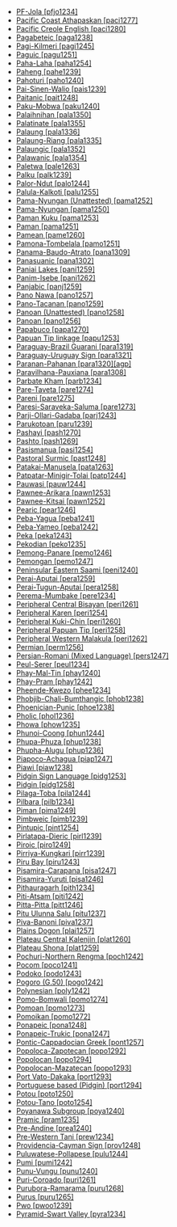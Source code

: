- [PF-Jola [pfjo1234]](tree/atlanticcongo.atla1278/northcentralatlantic.nort3146/centralatlantic.cent2230/bak.bakk1238/nuclearjola.nucl1345/fhjola.fhjo1234/pfjola.pfjo1234/pfjola.pfjo1234.ini)
- [Pacific Coast Athapaskan [paci1277]](tree/athapaskaneyaktlingit.atha1245/athapaskaneyak.atha1246/athapaskan.atha1247/pacificcoastathapaskan.paci1277/pacificcoastathapaskan.paci1277.ini)
- [Pacific Creole English [paci1280]](tree/indoeuropean.indo1319/germanic.germ1287/northwestgermanic.nort3152/westgermanic.west2793/northseagermanic.nort3175/anglofrisian.angl1264/anglian.angl1265/mercian.merc1242/macroenglish.macr1271/pacificcreoleenglish.paci1280/pacificcreoleenglish.paci1280.ini)
- [Pagabeteic [paga1238]](tree/atlanticcongo.atla1278/voltacongo.volt1241/benuecongo.benu1247/bantoid.bant1294/southernbantoid.sout3152/narrowbantu.narr1281/ababuan.abab1240/oldbomokandian.oldb1234/middlebomokandian.midd1348/latebomokandian.late1250/pagabeteic.paga1238/pagabeteic.paga1238.ini)
- [Pagi-Kilmeri [pagi1245]](tree/border.bord1247/bewani.bewa1242/pagikilmeri.pagi1245/pagikilmeri.pagi1245.ini)
- [Paguic [pagu1251]](tree/northhalmahera.nort2923/northernnorthhalmahera.nort2924/mainlandnorthhalmaheran.main1282/kaoriver.kaor1242/paguic.pagu1251/paguic.pagu1251.ini)
- [Paha-Laha [paha1254]](tree/taikadai.taik1256/kadaic.kada1291/southwesternkra.sout3143/pahalaha.paha1254/pahalaha.paha1254.ini)
- [Paheng [pahe1239]](tree/hmongmien.hmon1336/hmongic.hmon1337/paheng.pahe1239/paheng.pahe1239.ini)
- [Pahoturi [paho1240]](tree/pahoturi.paho1240/pahoturi.paho1240.ini)
- [Pai-Sinen-Walio [pais1239]](tree/walio.wali1264/paisinenwalio.pais1239/paisinenwalio.pais1239.ini)
- [Paitanic [pait1248]](tree/austronesian.aust1307/nuclearaustronesian.nucl1752/malayopolynesian.mala1545/northborneomalayopolynesian.nort3253/southwestsabahan.sout3154/greaterdusunic.grea1293/paitanic.pait1248/paitanic.pait1248.ini)
- [Paku-Mobwa [paku1240]](tree/sinotibetan.sino1245/karenic.kare1337/southernkaren.sout1554/pakumobwa.paku1240/pakumobwa.paku1240.ini)
- [Palaihnihan [pala1350]](tree/palaihnihan.pala1350/palaihnihan.pala1350.ini)
- [Palatinate [pala1355]](tree/indoeuropean.indo1319/germanic.germ1287/northwestgermanic.nort3152/westgermanic.west2793/franconian.fran1268/highfranconian.high1287/palatinate.pala1355/palatinate.pala1355.ini)
- [Palaung [pala1336]](tree/austroasiatic.aust1305/khasipalaung.khas1273/palaungic.pala1352/westpalaungic.west2791/palaung.pala1336/palaung.pala1336.ini)
- [Palaung-Riang [pala1335]](tree/austroasiatic.aust1305/khasipalaung.khas1273/palaungic.pala1352/palaungriang.pala1335/palaungriang.pala1335.ini)
- [Palaungic [pala1352]](tree/austroasiatic.aust1305/khasipalaung.khas1273/palaungic.pala1352/palaungic.pala1352.ini)
- [Palawanic [pala1354]](tree/austronesian.aust1307/nuclearaustronesian.nucl1752/malayopolynesian.mala1545/greatercentralphilippine.grea1284/palawanic.pala1354/palawanic.pala1354.ini)
- [Paletwa [pale1263]](tree/sinotibetan.sino1245/kukichinnaga.kuki1245/kukichin.kuki1246/peripheralkukichin.peri1260/southperipheralkukichin.sout3160/paletwa.pale1263/paletwa.pale1263.ini)
- [Palku [palk1239]](tree/pamanyungan.pama1250/karnic.karn1253/palku.palk1239/palku.palk1239.ini)
- [Palor-Ndut [palo1244]](tree/atlanticcongo.atla1278/northcentralatlantic.nort3146/northatlantic.nort3148/cangin.cang1245/palorndut.palo1244/palorndut.palo1244.ini)
- [Palula-Kalkoti [palu1255]](tree/indoeuropean.indo1319/indoiranian.indo1320/indoaryan.indo1321/indoaryannorthwesternzone.indo1324/shinaic.shin1270/westernshinaic.west2860/palulakalkoti.palu1255/palulakalkoti.palu1255.ini)
- [Pama-Nyungan (Unattested) [pama1252]](tree/unattested.unat1236/pamanyunganunattested.pama1252/pamanyunganunattested.pama1252.ini)
- [Pama-Nyungan [pama1250]](tree/pamanyungan.pama1250/pamanyungan.pama1250.ini)
- [Paman Kuku [pama1253]](tree/pamanyungan.pama1250/paman.pama1251/compromisemiddlepama.comp1236/wik.wika1239/kukuwikep.kuku1276/kukuwik.kuku1277/pamankuku.pama1253/pamankuku.pama1253.ini)
- [Paman [pama1251]](tree/pamanyungan.pama1250/paman.pama1251/paman.pama1251.ini)
- [Pamean [pame1260]](tree/otomanguean.otom1299/westernotomanguean.west2783/otopamechinantecan.otop1241/otopamean.otop1242/pamean.pame1260/pamean.pame1260.ini)
- [Pamona-Tombelala [pamo1251]](tree/austronesian.aust1307/nuclearaustronesian.nucl1752/malayopolynesian.mala1545/celebic.cele1242/kailipamonawotuwolio.kail1255/kailipamona.kail1253/northernkailipamona.nort2898/pamonatombelala.pamo1251/pamonatombelala.pamo1251.ini)
- [Panama-Baudo-Atrato [pana1309]](tree/chocoan.choc1280/embera.embe1258/atrato.atra1235/panamabaudoatrato.pana1309/panamabaudoatrato.pana1309.ini)
- [Panasuanic [pana1302]](tree/austronesian.aust1307/nuclearaustronesian.nucl1752/malayopolynesian.mala1545/southsulawesi.sout2923/seko.seko1241/panasuanic.pana1302/panasuanic.pana1302.ini)
- [Paniai Lakes [pani1259]](tree/nucleartransnewguinea.nucl1709/paniailakes.pani1259/paniailakes.pani1259.ini)
- [Panim-Isebe [pani1262]](tree/nucleartransnewguinea.nucl1709/madang.mada1298/croisilles.croi1234/mabuso.mabu1247/gum.gumm1240/panimisebe.pani1262/panimisebe.pani1262.ini)
- [Panjabic [panj1259]](tree/indoeuropean.indo1319/indoiranian.indo1320/indoaryan.indo1321/indoaryannorthwesternzone.indo1324/sindhilahnda.sind1278/lahnda.lahn1241/panjabic.panj1259/panjabic.panj1259.ini)
- [Pano Nawa [pano1257]](tree/panotacanan.pano1259/panoan.pano1256/mainlinepano.main1279/panonawa.pano1257/panonawa.pano1257.ini)
- [Pano-Tacanan [pano1259]](tree/panotacanan.pano1259/panotacanan.pano1259.ini)
- [Panoan (Unattested) [pano1258]](tree/unattested.unat1236/panoanunattested.pano1258/panoanunattested.pano1258.ini)
- [Panoan [pano1256]](tree/panotacanan.pano1259/panoan.pano1256/panoan.pano1256.ini)
- [Papabuco [papa1270]](tree/otomanguean.otom1299/easternotomanguean.east2557/popolocazapotecan.popo1292/zapotecan.zapo1436/zapotec.zapo1437/papabuco.papa1270/papabuco.papa1270.ini)
- [Papuan Tip linkage [papu1253]](tree/austronesian.aust1307/nuclearaustronesian.nucl1752/malayopolynesian.mala1545/centraleasternmalayopolynesian.cent2237/easternmalayopolynesian.east2712/oceanic.ocea1241/westernoceaniclinkage.west2818/papuantiplinkage.papu1253/papuantiplinkage.papu1253.ini)
- [Paraguay-Brazil Guarani [para1319]](tree/tupian.tupi1275/mawetiguarani.mawe1252/awetiguarani.awet1245/tupiguarani.tupi1276/tupiguaranisubgroupi.tupi1277/tupiguaranisubgroupia.tupi1282/paraguaybrazilguarani.para1319/paraguaybrazilguarani.para1319.ini)
- [Paraguay-Uruguay Sign [para1321]](tree/signlanguage.sign1238/signlanguages.sign1237/paraguayuruguaysign.para1321/paraguayuruguaysign.para1321.ini)
- [Paranan-Pahanan [para1320][agp]](tree/austronesian.aust1307/nuclearaustronesian.nucl1752/malayopolynesian.mala1545/northernluzon.nort3238/northeasternluzon.nort3187/nuclearnortheasternluzon.nucl1755/parananpahanan.para1320/parananpahanan.para1320.ini)
- [Paravilhana-Pauxiana [para1308]](tree/cariban.cari1283/venezuelan.vene1261/mapoyotamanaku.mapo1244/paravilhanapauxiana.para1308/paravilhanapauxiana.para1308.ini)
- [Parbate Kham [parb1234]](tree/sinotibetan.sino1245/himalayish.hima1249/mahakiranti.maha1306/khammagarchepang.kham1285/kham.kham1286/parbatekham.parb1234/parbatekham.parb1234.ini)
- [Pare-Taveta [pare1274]](tree/atlanticcongo.atla1278/voltacongo.volt1241/benuecongo.benu1247/bantoid.bant1294/southernbantoid.sout3152/narrowbantu.narr1281/eastbantu.east2731/northeastsavannabantu.nort3203/northeastcoastalbantu.nort3209/paretaveta.pare1274/paretaveta.pare1274.ini)
- [Pareni [pare1275]](tree/arawakan.araw1281/northernmaipuran.nort2990/altoorinoco.alto1249/pareni.pare1275/pareni.pare1275.ini)
- [Paresi-Saraveka-Saluma [pare1273]](tree/arawakan.araw1281/centralmaipuran.cent2226/paresisaravekasaluma.pare1273/paresisaravekasaluma.pare1273.ini)
- [Parji-Ollari-Gadaba [parj1243]](tree/dravidian.drav1251/centraldravidian.cent2227/parjiollarigadaba.parj1243/parjiollarigadaba.parj1243.ini)
- [Parukotoan [paru1239]](tree/cariban.cari1283/parukotoan.paru1239/parukotoan.paru1239.ini)
- [Pashayi [pash1270]](tree/indoeuropean.indo1319/indoiranian.indo1320/indoaryan.indo1321/indoaryannorthwesternzone.indo1324/pashayi.pash1270/pashayi.pash1270.ini)
- [Pashto [pash1269]](tree/indoeuropean.indo1319/indoiranian.indo1320/iranian.iran1269/easterniranian.east2704/southeasterniranian.sout3156/pashto.pash1269/pashto.pash1269.ini)
- [Pasismanua [pasi1254]](tree/austronesian.aust1307/nuclearaustronesian.nucl1752/malayopolynesian.mala1545/centraleasternmalayopolynesian.cent2237/easternmalayopolynesian.east2712/oceanic.ocea1241/westernoceaniclinkage.west2818/northnewguinealinkage.nort3206/ngerovitiazlinkage.nger1241/vitiazlinkage.viti1243/southwestnewbritain.sout2874/arawepasismanua.araw1269/pasismanua.pasi1254/pasismanua.pasi1254.ini)
- [Pastoral Surmic [past1248]](tree/surmic.surm1244/southsurmic.sout2836/southeastsurmic.sout2837/pastoralsurmic.past1248/pastoralsurmic.past1248.ini)
- [Patakai-Manusela [pata1263]](tree/austronesian.aust1307/nuclearaustronesian.nucl1752/malayopolynesian.mala1545/centraleasternmalayopolynesian.cent2237/centralmalayopolynesian.cent2245/centralmaluku.cent2254/eastcentralmaluku.east2466/nunusaku.nunu1252/patakaimanusela.pata1263/patakaimanusela.pata1263.ini)
- [Patpatar-Minigir-Tolai [patp1244]](tree/austronesian.aust1307/nuclearaustronesian.nucl1752/malayopolynesian.mala1545/centraleasternmalayopolynesian.cent2237/easternmalayopolynesian.east2712/oceanic.ocea1241/westernoceaniclinkage.west2818/mesomelanesianlinkage.meso1253/newirelandnorthwestsolomoniclinkage.newi1242/stgeorgelinkage.stge1234/labelbilur.labe1241/patpatarminigirtolai.patp1244/patpatarminigirtolai.patp1244.ini)
- [Pauwasi [pauw1244]](tree/pauwasi.pauw1244/pauwasi.pauw1244.ini)
- [Pawnee-Arikara [pawn1253]](tree/caddoan.cadd1255/northerncaddoan.nort2950/pawneekitsai.pawn1252/pawneearikara.pawn1253/pawneearikara.pawn1253.ini)
- [Pawnee-Kitsai [pawn1252]](tree/caddoan.cadd1255/northerncaddoan.nort2950/pawneekitsai.pawn1252/pawneekitsai.pawn1252.ini)
- [Pearic [pear1246]](tree/austroasiatic.aust1305/pearic.pear1246/pearic.pear1246.ini)
- [Peba-Yagua [peba1241]](tree/pebayagua.peba1241/pebayagua.peba1241.ini)
- [Peba-Yameo [peba1242]](tree/pebayagua.peba1241/pebayameo.peba1242/pebayameo.peba1242.ini)
- [Peka [peka1243]](tree/nucleartransnewguinea.nucl1709/madang.mada1298/raicoast.raic1241/peka.peka1243/peka.peka1243.ini)
- [Pekodian [peko1235]](tree/cariban.cari1283/pekodian.peko1235/pekodian.peko1235.ini)
- [Pemong-Panare [pemo1246]](tree/cariban.cari1283/venezuelan.vene1261/pemongpanare.pemo1246/pemongpanare.pemo1246.ini)
- [Pemongan [pemo1247]](tree/cariban.cari1283/venezuelan.vene1261/pemongpanare.pemo1246/pemongan.pemo1247/pemongan.pemo1247.ini)
- [Peninsular Eastern Saami [peni1240]](tree/uralic.ural1272/saami.saam1281/easternsaami.east2324/peninsulareasternsaami.peni1240/peninsulareasternsaami.peni1240.ini)
- [Perai-Aputai [pera1259]](tree/austronesian.aust1307/nuclearaustronesian.nucl1752/malayopolynesian.mala1545/centraleasternmalayopolynesian.cent2237/centralmalayopolynesian.cent2245/timorica.timo1259/northerntimorica.nort3194/wetar.weta1245/peraitugunaputai.pera1258/peraiaputai.pera1259/peraiaputai.pera1259.ini)
- [Perai-Tugun-Aputai [pera1258]](tree/austronesian.aust1307/nuclearaustronesian.nucl1752/malayopolynesian.mala1545/centraleasternmalayopolynesian.cent2237/centralmalayopolynesian.cent2245/timorica.timo1259/northerntimorica.nort3194/wetar.weta1245/peraitugunaputai.pera1258/peraitugunaputai.pera1258.ini)
- [Perema-Mumbake [pere1234]](tree/atlanticcongo.atla1278/voltacongo.volt1241/northvoltacongo.nort3149/adamawaubangi.adam1258/adamawa.adam1259/sambadurumumuyeyendang.samb1322/sambaduru.samb1323/lekoic.leko1246/sambalekoperemamumbake.samb1324/peremamumbake.pere1234/peremamumbake.pere1234.ini)
- [Peripheral Central Bisayan [peri1261]](tree/austronesian.aust1307/nuclearaustronesian.nucl1752/malayopolynesian.mala1545/greatercentralphilippine.grea1284/centralphilippine.cent2246/bisayan.bisa1268/centralbisayan.cent2263/peripheralcentralbisayan.peri1261/peripheralcentralbisayan.peri1261.ini)
- [Peripheral Karen [peri1254]](tree/sinotibetan.sino1245/karenic.kare1337/peripheralkaren.peri1254/peripheralkaren.peri1254.ini)
- [Peripheral Kuki-Chin [peri1260]](tree/sinotibetan.sino1245/kukichinnaga.kuki1245/kukichin.kuki1246/peripheralkukichin.peri1260/peripheralkukichin.peri1260.ini)
- [Peripheral Papuan Tip [peri1258]](tree/austronesian.aust1307/nuclearaustronesian.nucl1752/malayopolynesian.mala1545/centraleasternmalayopolynesian.cent2237/easternmalayopolynesian.east2712/oceanic.ocea1241/westernoceaniclinkage.west2818/papuantiplinkage.papu1253/peripheralpapuantip.peri1258/peripheralpapuantip.peri1258.ini)
- [Peripheral Western Malakula [peri1262]](tree/austronesian.aust1307/nuclearaustronesian.nucl1752/malayopolynesian.mala1545/centraleasternmalayopolynesian.cent2237/easternmalayopolynesian.east2712/oceanic.ocea1241/northandcentralvanuatu.nort3195/centralvanuatu.cent2269/malakula.mala1539/peripheralwesternmalakula.peri1262/peripheralwesternmalakula.peri1262.ini)
- [Permian [perm1256]](tree/uralic.ural1272/permian.perm1256/permian.perm1256.ini)
- [Persian-Romani (Mixed Language) [pers1247]](tree/mixedlanguage.mixe1287/persianromanimixedlanguage.pers1247/persianromanimixedlanguage.pers1247.ini)
- [Peul-Serer [peul1234]](tree/atlanticcongo.atla1278/northcentralatlantic.nort3146/northatlantic.nort3148/peulserer.peul1234/peulserer.peul1234.ini)
- [Phay-Mal-Tin [phay1240]](tree/austroasiatic.aust1305/khmuic.khmu1236/phaypram.phay1242/phaymaltin.phay1240/phaymaltin.phay1240.ini)
- [Phay-Pram [phay1242]](tree/austroasiatic.aust1305/khmuic.khmu1236/phaypram.phay1242/phaypram.phay1242.ini)
- [Pheende-Kwezo [phee1234]](tree/atlanticcongo.atla1278/voltacongo.volt1241/benuecongo.benu1247/bantoid.bant1294/southernbantoid.sout3152/narrowbantu.narr1281/centralwesternbantu.cent2260/njila.njil1234/northernnjila.nort3257/mbalaholusondik10.mbal1259/holuk10.holu1246/pheendekwezo.phee1234/pheendekwezo.phee1234.ini)
- [Phobjib-Chali-Bumthangic [phob1238]](tree/sinotibetan.sino1245/bodic.bodi1256/bodish.bodi1257/tshanglaeastbodish.tsha1246/eastbodish.east1469/mainstreameastbodish.main1269/phobjibchalibumthangic.phob1238/phobjibchalibumthangic.phob1238.ini)
- [Phoenician-Punic [phoe1238]](tree/afroasiatic.afro1255/semitic.semi1276/westsemitic.west2786/centralsemitic.cent2236/northwestsemitic.nort3165/canaanite.cana1267/phoenicianpunic.phoe1238/phoenicianpunic.phoe1238.ini)
- [Pholic [phol1236]](tree/sinotibetan.sino1245/burmoqiangic.burm1265/loloburmese.lolo1265/loloish.lolo1267/nilikazhouish.nili1235/southeasternngwi.sout3212/riverinephula.rive1256/upriverriverinephula.upri1239/pholic.phol1236/pholic.phol1236.ini)
- [Phowa [phow1235]](tree/sinotibetan.sino1245/burmoqiangic.burm1265/loloburmese.lolo1265/loloish.lolo1267/nilikazhouish.nili1235/southeasternngwi.sout3212/highlandphula.high1272/phowa.phow1235/phowa.phow1235.ini)
- [Phunoi-Coong [phun1244]](tree/sinotibetan.sino1245/burmoqiangic.burm1265/loloburmese.lolo1265/loloish.lolo1267/hanijino.hani1249/bisoidhanic.biso1244/bisoid.biso1241/phunoicoong.phun1244/phunoicoong.phun1244.ini)
- [Phupa-Phuza [phup1238]](tree/sinotibetan.sino1245/burmoqiangic.burm1265/loloburmese.lolo1265/loloish.lolo1267/nilikazhouish.nili1235/southeasternngwi.sout3212/riverinephula.rive1256/downriverriverinephula.down1239/phupaphuza.phup1238/phupaphuza.phup1238.ini)
- [Phupha-Alugu [phup1236]](tree/sinotibetan.sino1245/burmoqiangic.burm1265/loloburmese.lolo1265/loloish.lolo1267/nilikazhouish.nili1235/southeasternngwi.sout3212/riverinephula.rive1256/downriverriverinephula.down1239/phuphaalugu.phup1236/phuphaalugu.phup1236.ini)
- [Piapoco-Achagua [piap1247]](tree/arawakan.araw1281/northernmaipuran.nort2990/inlandnorthernmaipuran.inla1264/japuracolombia.japu1236/nuclearjapuracolombia.nucl1764/piapocoachagua.piap1247/piapocoachagua.piap1247.ini)
- [Piawi [piaw1238]](tree/piawi.piaw1238/piawi.piaw1238.ini)
- [Pidgin Sign Language [pidg1253]](tree/signlanguage.sign1238/pidginsignlanguage.pidg1253/pidginsignlanguage.pidg1253.ini)
- [Pidgin [pidg1258]](tree/pidgin.pidg1258/pidgin.pidg1258.ini)
- [Pilaga-Toba [pila1244]](tree/guaicuruan.guai1249/guaicurudelsur.guai1250/qom.qomm1235/pilagatoba.pila1244/pilagatoba.pila1244.ini)
- [Pilbara [pilb1234]](tree/pamanyungan.pama1250/southwestpamanyungan.sout3134/pilbara.pilb1234/pilbara.pilb1234.ini)
- [Piman [pima1249]](tree/utoaztecan.utoa1244/southernutoaztecan.sout3136/tepiman.tepi1240/piman.pima1249/piman.pima1249.ini)
- [Pimbweic [pimb1239]](tree/atlanticcongo.atla1278/voltacongo.volt1241/benuecongo.benu1247/bantoid.bant1294/southernbantoid.sout3152/narrowbantu.narr1281/eastbantu.east2731/corridorbantu.corr1234/mwikanyika.mwik1239/mwika.mwik1240/rungwawandanyamwanga.rung1261/rungwapimbwe.rung1262/pimbweic.pimb1239/pimbweic.pimb1239.ini)
- [Pintupic [pint1254]](tree/pamanyungan.pama1250/desertnyungic.dese1234/wati.wati1241/pintupic.pint1254/pintupic.pint1254.ini)
- [Pirlatapa-Dieric [pirl1239]](tree/pamanyungan.pama1250/karnic.karn1253/centralkarnic.cent2016/westerncentralkarnic.west2438/pirlatapadieric.pirl1239/pirlatapadieric.pirl1239.ini)
- [Piroic [piro1249]](tree/arawakan.araw1281/southernmaipuran.sout3131/purus.puru1265/piroic.piro1249/piroic.piro1249.ini)
- [Pirriya-Kungkari [pirr1239]](tree/pamanyungan.pama1250/karnic.karn1253/pirriyakungkari.pirr1239/pirriyakungkari.pirr1239.ini)
- [Piru Bay [piru1243]](tree/austronesian.aust1307/nuclearaustronesian.nucl1752/malayopolynesian.mala1545/centraleasternmalayopolynesian.cent2237/centralmalayopolynesian.cent2245/centralmaluku.cent2254/eastcentralmaluku.east2466/nunusaku.nunu1252/pirubay.piru1243/pirubay.piru1243.ini)
- [Pisamira-Carapana [pisa1247]](tree/tucanoan.tuca1253/easterntucanoan.east2698/easterneasterntucanoan.east2702/easterneasterntucanoanii.east2708/pisamirayuruti.pisa1246/pisamiracarapana.pisa1247/pisamiracarapana.pisa1247.ini)
- [Pisamira-Yuruti [pisa1246]](tree/tucanoan.tuca1253/easterntucanoan.east2698/easterneasterntucanoan.east2702/easterneasterntucanoanii.east2708/pisamirayuruti.pisa1246/pisamirayuruti.pisa1246.ini)
- [Pithauragarh [pith1234]](tree/sinotibetan.sino1245/bodic.bodi1256/tibetokanauri.tibe1275/easterntibetokanauri.east2777/pithauragarh.pith1234/pithauragarh.pith1234.ini)
- [Piti-Atsam [piti1242]](tree/atlanticcongo.atla1278/voltacongo.volt1241/benuecongo.benu1247/kainji.kain1275/centralkainji.cent2242/basaeasternkainji.basa1288/easternkainji.east2404/pitiatsam.piti1242/pitiatsam.piti1242.ini)
- [Pitta-Pitta [pitt1246]](tree/pamanyungan.pama1250/karnic.karn1253/palku.palk1239/pittapitta.pitt1246/pittapitta.pitt1246.ini)
- [Pitu Ulunna Salu [pitu1237]](tree/austronesian.aust1307/nuclearaustronesian.nucl1752/malayopolynesian.mala1545/southsulawesi.sout2923/northernsouthsulawesi.nort2894/pituulunnasalu.pitu1237/pituulunnasalu.pitu1237.ini)
- [Piva-Banoni [piva1237]](tree/austronesian.aust1307/nuclearaustronesian.nucl1752/malayopolynesian.mala1545/centraleasternmalayopolynesian.cent2237/easternmalayopolynesian.east2712/oceanic.ocea1241/westernoceaniclinkage.west2818/mesomelanesianlinkage.meso1253/newirelandnorthwestsolomoniclinkage.newi1242/stgeorgelinkage.stge1234/northwestsolomonic.nort3225/pivabanoni.piva1237/pivabanoni.piva1237.ini)
- [Plains Dogon [plai1257]](tree/dogon.dogo1299/plainsdogon.plai1257/plainsdogon.plai1257.ini)
- [Plateau Central Kalenjin [plat1260]](tree/nilotic.nilo1247/southernnilotic.sout2830/kalenjin.kale1246/centralkalenjin.cent2293/plateaucentralkalenjin.plat1260/plateaucentralkalenjin.plat1260.ini)
- [Plateau Shona [plat1259]](tree/atlanticcongo.atla1278/voltacongo.volt1241/benuecongo.benu1247/bantoid.bant1294/southernbantoid.sout3152/narrowbantu.narr1281/eastbantu.east2731/shonas10.shon1250/coreshona.core1255/plateaushona.plat1259/plateaushona.plat1259.ini)
- [Pochuri-Northern Rengma [poch1242]](tree/sinotibetan.sino1245/kukichinnaga.kuki1245/naga.naga1409/angamiao.anga1312/angamipochuri.anga1286/pochurinorthernrengma.poch1242/pochurinorthernrengma.poch1242.ini)
- [Pocom [poco1241]](tree/mayan.maya1287/coremayan.core1254/quicheanmamean.quic1274/greaterquichean.grea1276/pocom.poco1241/pocom.poco1241.ini)
- [Podoko [podo1243]](tree/afroasiatic.afro1255/chadic.chad1250/biumandara.bium1280/northbiumandara.nort3156/margimandaramofu.marg1267/mandaraic.mand1472/podoko.podo1243/podoko.podo1243.ini)
- [Pogoro (G.50) [pogo1242]](tree/atlanticcongo.atla1278/voltacongo.volt1241/benuecongo.benu1247/bantoid.bant1294/southernbantoid.sout3152/narrowbantu.narr1281/eastbantu.east2731/pogorog50.pogo1242/pogorog50.pogo1242.ini)
- [Polynesian [poly1242]](tree/austronesian.aust1307/nuclearaustronesian.nucl1752/malayopolynesian.mala1545/centraleasternmalayopolynesian.cent2237/easternmalayopolynesian.east2712/oceanic.ocea1241/centralpacific.cent2060/eastfijianpolynesian.east2445/polynesian.poly1242/polynesian.poly1242.ini)
- [Pomo-Bomwali [pomo1274]](tree/atlanticcongo.atla1278/voltacongo.volt1241/benuecongo.benu1247/bantoid.bant1294/southernbantoid.sout3152/narrowbantu.narr1281/bantuab10b20b30.bant1295/makaanjema80.maka1323/pomobomwali.pomo1274/pomobomwali.pomo1274.ini)
- [Pomoan [pomo1273]](tree/pomoan.pomo1273/pomoan.pomo1273.ini)
- [Pomoikan [pomo1272]](tree/nucleartransnewguinea.nucl1709/madang.mada1298/kalamicsouthadelbert.kala1403/southadelbert.sout3148/osumwadaginampomoikan.osum1243/pomoikan.pomo1272/pomoikan.pomo1272.ini)
- [Ponapeic [pona1248]](tree/austronesian.aust1307/nuclearaustronesian.nucl1752/malayopolynesian.mala1545/centraleasternmalayopolynesian.cent2237/easternmalayopolynesian.east2712/oceanic.ocea1241/micronesian.micr1243/micronesianproper.micr1244/centralmicronesian.cent2276/westernmicronesian.west2844/ponapeictrukic.pona1247/ponapeic.pona1248/ponapeic.pona1248.ini)
- [Ponapeic-Trukic [pona1247]](tree/austronesian.aust1307/nuclearaustronesian.nucl1752/malayopolynesian.mala1545/centraleasternmalayopolynesian.cent2237/easternmalayopolynesian.east2712/oceanic.ocea1241/micronesian.micr1243/micronesianproper.micr1244/centralmicronesian.cent2276/westernmicronesian.west2844/ponapeictrukic.pona1247/ponapeictrukic.pona1247.ini)
- [Pontic-Cappadocian Greek [pont1257]](tree/indoeuropean.indo1319/graecophrygian.grae1234/greek.gree1276/attic.atti1238/koineicgreek.koin1234/ponticcappadociangreek.pont1257/ponticcappadociangreek.pont1257.ini)
- [Popoloca-Zapotecan [popo1292]](tree/otomanguean.otom1299/easternotomanguean.east2557/popolocazapotecan.popo1292/popolocazapotecan.popo1292.ini)
- [Popolocan [popo1294]](tree/otomanguean.otom1299/easternotomanguean.east2557/popolocazapotecan.popo1292/popolocanmazatecan.popo1293/chochopopolocan.choc1278/popolocan.popo1294/popolocan.popo1294.ini)
- [Popolocan-Mazatecan [popo1293]](tree/otomanguean.otom1299/easternotomanguean.east2557/popolocazapotecan.popo1292/popolocanmazatecan.popo1293/popolocanmazatecan.popo1293.ini)
- [Port Vato-Dakaka [port1293]](tree/austronesian.aust1307/nuclearaustronesian.nucl1752/malayopolynesian.mala1545/centraleasternmalayopolynesian.cent2237/easternmalayopolynesian.east2712/oceanic.ocea1241/northandcentralvanuatu.nort3195/centralvanuatu.cent2269/ambrym.ambr1240/orkonportvatodakaka.port1292/portvatodakaka.port1293/portvatodakaka.port1293.ini)
- [Portuguese based (Pidgin) [port1294]](tree/pidgin.pidg1258/portuguesebasedpidgin.port1294/portuguesebasedpidgin.port1294.ini)
- [Potou [poto1250]](tree/atlanticcongo.atla1278/voltacongo.volt1241/kwavoltacongo.kwav1236/nyo.nyoa1234/potoutano.poto1254/potou.poto1250/potou.poto1250.ini)
- [Potou-Tano [poto1254]](tree/atlanticcongo.atla1278/voltacongo.volt1241/kwavoltacongo.kwav1236/nyo.nyoa1234/potoutano.poto1254/potoutano.poto1254.ini)
- [Poyanawa Subgroup [poya1240]](tree/panotacanan.pano1259/panoan.pano1256/mainlinepano.main1279/panonawa.pano1257/poyanawasubgroup.poya1240/poyanawasubgroup.poya1240.ini)
- [Pramic [pram1235]](tree/austroasiatic.aust1305/khmuic.khmu1236/phaypram.phay1242/pramic.pram1235/pramic.pram1235.ini)
- [Pre-Andine [prea1240]](tree/arawakan.araw1281/southernmaipuran.sout3131/preandine.prea1240/preandine.prea1240.ini)
- [Pre-Western Tani [prew1234]](tree/sinotibetan.sino1245/macrotani.macr1268/tani.tani1259/prewesterntani.prew1234/prewesterntani.prew1234.ini)
- [Providencia-Cayman Sign [prov1248]](tree/signlanguage.sign1238/villagesignlanguage.vill1244/providenciacaymansign.prov1248/providenciacaymansign.prov1248.ini)
- [Puluwatese-Pollapese [pulu1244]](tree/austronesian.aust1307/nuclearaustronesian.nucl1752/malayopolynesian.mala1545/centraleasternmalayopolynesian.cent2237/easternmalayopolynesian.east2712/oceanic.ocea1241/micronesian.micr1243/micronesianproper.micr1244/centralmicronesian.cent2276/westernmicronesian.west2844/ponapeictrukic.pona1247/trukic.truk1243/nucleartrukic.nucl1749/centraltrukic.cent2290/easterntrukic.east2764/puluwatesepollapese.pulu1244/puluwatesepollapese.pulu1244.ini)
- [Pumi [pumi1242]](tree/sinotibetan.sino1245/burmoqiangic.burm1265/naqiangic.naqi1236/qiangic.qian1263/pumi.pumi1242/pumi.pumi1242.ini)
- [Punu-Vungu [punu1240]](tree/atlanticcongo.atla1278/voltacongo.volt1241/benuecongo.benu1247/bantoid.bant1294/southernbantoid.sout3152/narrowbantu.narr1281/centralwesternbantu.cent2260/sirab40.sira1268/sangusirapunu.sang1341/sirapunu.sira1269/punuvungu.punu1240/punuvungu.punu1240.ini)
- [Puri-Coroado [puri1261]](tree/puricoroado.puri1261/puricoroado.puri1261.ini)
- [Purubora-Ramarama [puru1268]](tree/tupian.tupi1275/puruboraramarama.puru1268/puruboraramarama.puru1268.ini)
- [Purus [puru1265]](tree/arawakan.araw1281/southernmaipuran.sout3131/purus.puru1265/purus.puru1265.ini)
- [Pwo [pwoo1239]](tree/sinotibetan.sino1245/karenic.kare1337/peripheralkaren.peri1254/pwo.pwoo1239/pwo.pwoo1239.ini)
- [Pyramid-Swart Valley [pyra1234]](tree/nucleartransnewguinea.nucl1709/dani.dani1287/centraldani.cent2233/pyramidswartvalley.pyra1234/pyramidswartvalley.pyra1234.ini)

